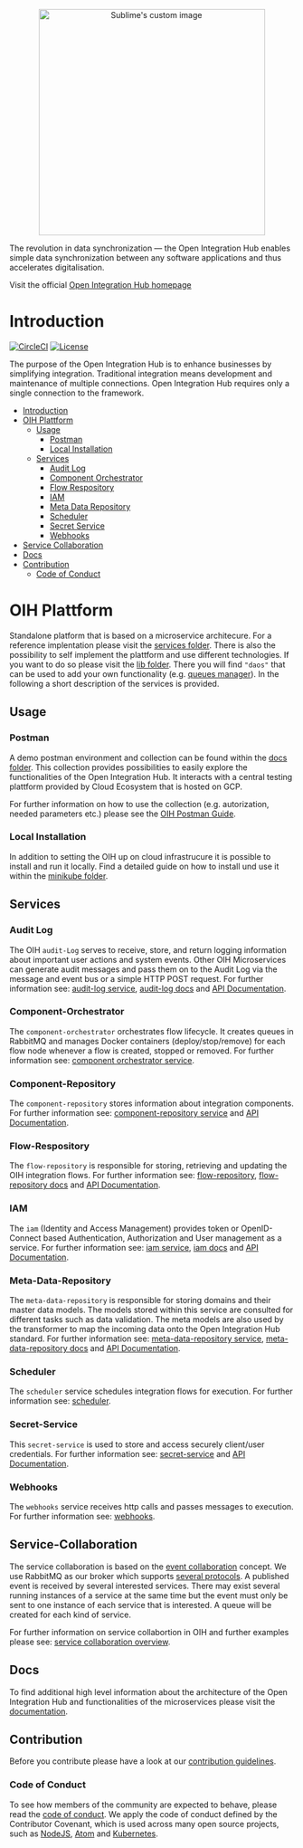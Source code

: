 <p align="center">
  <img src="https://github.com/openintegrationhub/openintegrationhub/blob/master/Assets/medium-oih-einzeilig-zentriert.jpg" alt="Sublime's custom image" width="400"/>
</p>

The revolution in data synchronization — the Open Integration Hub enables simple data synchronization between any software applications and thus accelerates digitalisation.

Visit the official [Open Integration Hub homepage](https://www.openintegrationhub.org/)

# Introduction

[![CircleCI](https://circleci.com/gh/openintegrationhub/openintegrationhub/tree/master.svg?style=svg)](https://circleci.com/gh/openintegrationhub/openintegrationhub/tree/master)
[![License](https://img.shields.io/badge/License-Apache%202.0-yellow.svg)](LICENSE)

The purpose of the Open Integration Hub is to enhance businesses by simplifying integration. Traditional integration means development and maintenance of multiple connections.
Open Integration Hub requires only a single connection to the framework.

- [Introduction](#introduction)
- [OIH Plattform](#oih-plattform)
  - [Usage](#usage)
    - [Postman](#postman)
    - [Local Installation](#local-installation)
  - [Services](#services)
    - [Audit Log](#audit-log)
    - [Component Orchestrator](#component-orchestrator)
    - [Flow Respository](#flow-respository)
    - [IAM](#iam)
    - [Meta Data Repository](#meta-data-repository)
    - [Scheduler](#scheduler)
    - [Secret Service](#secret-service)
    - [Webhooks](#webhooks)
- [Service Collaboration](#service-collaboration)
- [Docs](#docs)
- [Contribution](#contribution)
    - [Code of Conduct](#code-of-conduct)

# OIH Plattform
Standalone platform that is based on a microservice architecure. For a reference implentation please visit the [services folder](services). There is also the possibility to self implement the plattform and use different technologies. If you want to do so please visit the [lib folder](lib). There you will find `"daos"` that can be used to add your own functionality (e.g. [queues manager](https://github.com/openintegrationhub/openintegrationhub/blob/master/lib/component-orchestrator/src/QueuesManager.js#L2)). In the following a short description of the services is provided. 

## Usage

### Postman

A demo postman environment and collection can be found within the [docs folder](docs). This collection provides possibilities to easily explore the functionalities of the Open Integration Hub. It interacts with a central testing plattform provided by Cloud Ecosystem that is hosted on GCP.

For further information on how to use the collection (e.g. autorization, needed parameters etc.) please see the [OIH Postman Guide](docs/oihPostmanGuide.md).

### Local Installation

In addition to setting the OIH up on cloud infrastrucure it is possible to install and run it locally. Find a detailed guide on how to install und use it within the [minikube folder](minikube).

## Services

### Audit Log

The OIH `audit-Log` serves to receive, store, and return logging information about important user actions and system events. Other OIH Microservices can generate audit messages and pass them on to the Audit Log via the message and event bus or a simple HTTP POST request. For further information see: [audit-log service](services/audit-log), [audit-log docs](docs/services/AuditLog) and [API Documentation](http://auditlog.openintegrationhub.com/api-docs/).

### Component-Orchestrator

The `component-orchestrator` orchestrates flow lifecycle. It creates queues in RabbitMQ and manages Docker containers (deploy/stop/remove) for each flow node whenever a flow is created, stopped or removed.
For further information see: [component orchestrator service](services/component-orchestrator).

### Component-Repository

The `component-repository` stores information about integration components.  For further information see: [component-repository service](https://github.com/openintegrationhub/openintegrationhub/tree/master/services/component-repository) and [API Documentation](http://component-repository.openintegrationhub.com/api-docs/).

### Flow-Respository

The `flow-repository` is responsible for storing, retrieving and updating the OIH integration flows. 
For further information see: [flow-repository](services/integration-content-repository), [flow-repository docs](docs/services/FlowRepository.md) and [API Documentation](http://flow-repository.openintegrationhub.com/api-docs/).

### IAM

The `iam` (Identity and Access Management) provides token or OpenID-Connect based Authentication, Authorization and User management as a service.
For further information see: [iam service](services/iam), [iam docs](docs/services/IAM) and [API Documentation](http://iam.openintegrationhub.com/api-docs/).

### Meta-Data-Repository

The `meta-data-repository` is responsible for storing domains and their master data models. The models stored within this service are consulted for different tasks such as data validation. The meta models are also used by the transformer to map the incoming data onto the Open Integration Hub standard. For further information see: [meta-data-repository service](services/meta-data-repository), [meta-data-repository docs](docs/services/MetaDataRepository.md) and [API Documentation](http://metadata.openintegrationhub.com/api-docs/).

### Scheduler

The `scheduler` service schedules integration flows for execution. For further information see: [scheduler](services/scheduler).

### Secret-Service

This `secret-service` is used to store and access securely client/user credentials. For further information see: [secret-service](services/secret-service) and [API Documentation](http://skm.openintegrationhub.com/api-docs/).

### Webhooks

The `webhooks` service receives http calls and passes messages to execution. For further information see: [webhooks](services/communication-router).

## Service-Collaboration

The service collaboration is based on the [event collaboration](https://martinfowler.com/eaaDev/EventCollaboration.html) concept. We use RabbitMQ as our broker which supports [several protocols](https://www.rabbitmq.com/protocols.html).
A published event is received by several interested services. There may exist several running instances of a service at the same time but the event must only be sent to one instance of each service that is interested. A queue will be created for each kind of service.

For further information on service collabortion in OIH and further examples please see: [service collaboration overview](docs/ServiceCollaborationOverview.md).

## Docs

To find additional high level information about the architecture of the Open Integration Hub and functionalities of the microservices please visit the [documentation](docs).

## Contribution

Before you contribute please have a look at our [contribution guidelines](CONTRIBUTING.md).

### Code of Conduct

To see how members of the community are expected to behave, please read the [code of conduct](CODE_OF_CONDUCT.md). We apply the code of conduct defined by the Contributor Covenant, which is used across many open source projects, such as [NodeJS](https://github.com/nodejs/node), [Atom](https://github.com/atom/atom) and [Kubernetes](https://github.com/kubernetes/kubernetes).
